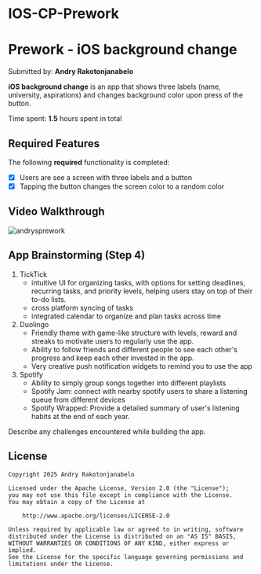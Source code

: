 # IOS-CP-Prework
# Prework - iOS background change 

Submitted by: **Andry Rakotonjanabelo**

**iOS background change** is an app that shows three labels (name, university, aspirations) and changes background color upon press of the button.

Time spent: **1.5** hours spent in total

## Required Features

The following **required** functionality is completed:

- [x] Users are see a screen with three labels and a button
- [x] Tapping the button changes the screen color to a random color
 
## Video Walkthrough

![andrysprework](https://github.com/user-attachments/assets/c325bf46-077d-45c6-aeb9-8d69572e6354)

## App Brainstorming (Step 4)
1) TickTick
   - intuitive UI for organizing tasks, with options for setting deadlines, recurring tasks, and priority levels, helping users stay on top of their to-do lists.
   - cross platform syncing of tasks
   - integrated calendar to organize and plan tasks across time
2) Duolingo
   - Friendly theme with game-like structure with levels, reward and streaks to motivate users to regularly use the app.
   - Ability to follow friends and different people to see each other's progress and keep each other invested in the app.
   - Very creative push notification widgets to remind you to use the app
3) Spotify
   - Ability to simply group songs together into different playlists
   - Spotify Jam: connect with nearby spotify users to share a listening queue from different devices
   - Spotify Wrapped: Provide a detailed summary of user's listening habits at the end of each year.

Describe any challenges encountered while building the app.

## License

    Copyright 2025 Andry Rakotonjanabelo

    Licensed under the Apache License, Version 2.0 (the "License");
    you may not use this file except in compliance with the License.
    You may obtain a copy of the License at

        http://www.apache.org/licenses/LICENSE-2.0

    Unless required by applicable law or agreed to in writing, software
    distributed under the License is distributed on an "AS IS" BASIS,
    WITHOUT WARRANTIES OR CONDITIONS OF ANY KIND, either express or implied.
    See the License for the specific language governing permissions and
    limitations under the License.

